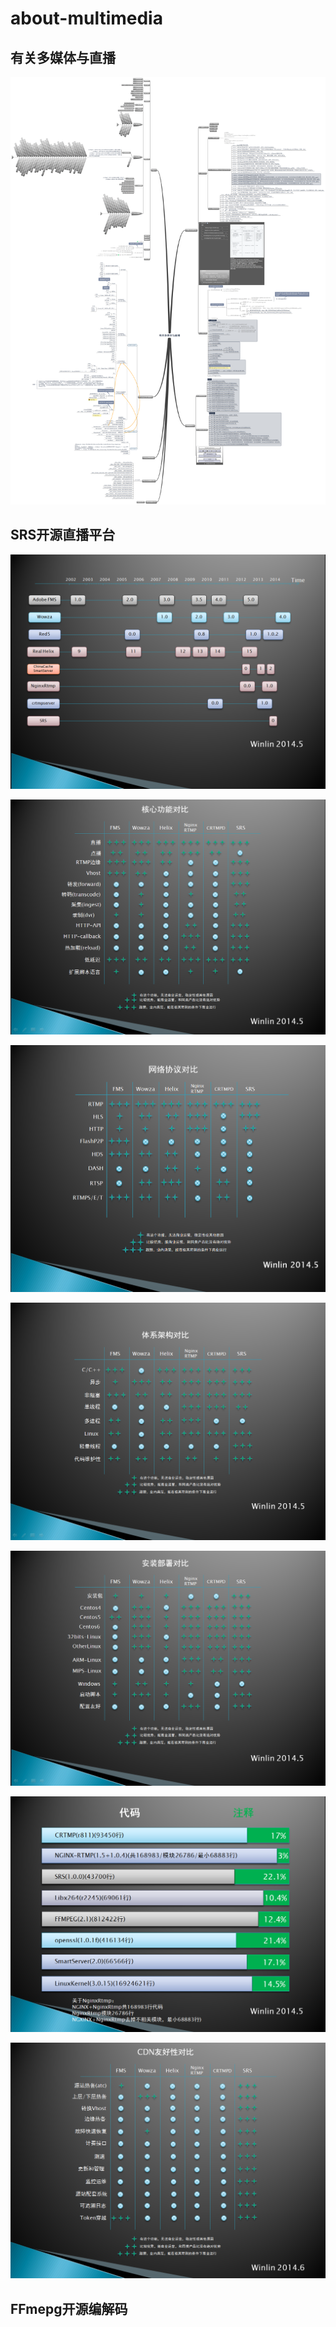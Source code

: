 # about-multimedia
## 有关多媒体与直播

![](./doc/有关多媒体与直播.png)

## SRS开源直播平台

![](./doc/产品比较.png)

![](./doc/核心功能对比.png)

![](./doc/网络协议对比.png)

![](./doc/体系结构对比.png)

![](./doc/安装部署对比.png)

![](./doc/code对比.png)

![](./doc/cdn友好性对比.png)

## FFmepg开源编解码

